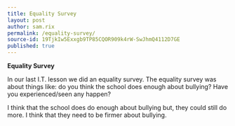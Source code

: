 ```yaml
---
title: Equality Survey
layout: post
author: sam.rix
permalink: /equality-survey/
source-id: 19TjkIw5Exxgb9TP85CQOR909k4rW-SwJhmQ4112D7GE
published: true
---
```

**Equality Survey**

In our last I.T. lesson we did an equality survey. The equality survey was about things like: do you think the school does enough about bullying? Have you experienced/seen any happen?

I think that the school does do enough about bullying but, they could still do more. I think that they need to be firmer about bullying.

